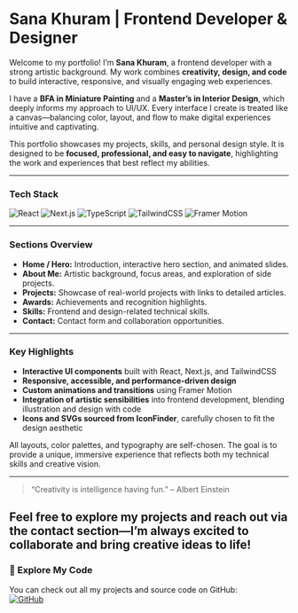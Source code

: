 # Sana Khuram | Frontend Developer & Designer

Welcome to my portfolio! I’m **Sana Khuram**, a frontend developer with a strong artistic background. My work combines **creativity, design, and code** to build interactive, responsive, and visually engaging web experiences.  

I have a **BFA in Miniature Painting** and a **Master’s in Interior Design**, which deeply informs my approach to UI/UX. Every interface I create is treated like a canvas—balancing color, layout, and flow to make digital experiences intuitive and captivating.  

This portfolio showcases my projects, skills, and personal design style. It is designed to be **focused, professional, and easy to navigate**, highlighting the work and experiences that best reflect my abilities.  

---

### **Tech Stack**
![React](https://img.shields.io/badge/React-61DAFB?style=plastic&logo=react&logoColor=white&labelColor=61DAFB)
![Next.js](https://img.shields.io/badge/Next.js-000000?style=plastic&logo=next.js&logoColor=white&labelColor=000000)
![TypeScript](https://img.shields.io/badge/TypeScript-3178C6?style=plastic&logo=typescript&logoColor=white&labelColor=3178C6)
![TailwindCSS](https://img.shields.io/badge/Tailwind-06B6D4?style=plastic&logo=tailwind-css&logoColor=white&labelColor=06B6D4)
![Framer Motion](https://img.shields.io/badge/Framer-0055FF?style=plastic&logo=framer&logoColor=white&labelColor=0055FF)


---

### **Sections Overview**
- **Home / Hero:** Introduction, interactive hero section, and animated slides.  
- **About Me:** Artistic background, focus areas, and exploration of side projects.  
- **Projects:** Showcase of real-world projects with links to detailed articles.  
- **Awards:** Achievements and recognition highlights.  
- **Skills:** Frontend and design-related technical skills.  
- **Contact:** Contact form and collaboration opportunities.  

---

### **Key Highlights**
- **Interactive UI components** built with React, Next.js, and TailwindCSS  
- **Responsive, accessible, and performance-driven design**  
- **Custom animations and transitions** using Framer Motion  
- **Integration of artistic sensibilities** into frontend development, blending illustration and design with code  
- **Icons and SVGs sourced from IconFinder**, carefully chosen to fit the design aesthetic  

All layouts, color palettes, and typography are self-chosen. The goal is to provide a unique, immersive experience that reflects both my technical skills and creative vision.

---

> “Creativity is intelligence having fun.” – Albert Einstein

Feel free to explore my projects and reach out via the contact section—I’m always excited to collaborate and bring creative ideas to life!
---

### 🔗 Explore My Code
You can check out all my projects and source code on GitHub:  
[![GitHub](https://img.shields.io/badge/GitHub-181717?style=for-the-badge&logo=github&logoColor=white)](https://github.com/sanakhuram)

